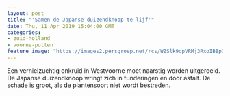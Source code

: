 ```yaml
---
layout: post
title: "'Samen de Japanse duizendknoop te lijf'"
date: Thu, 11 Apr 2019 15:04:00 GMT
categories: 
- zuid-holland 
- voorne-putten 
feature_image: "https://images2.persgroep.net/rcs/WZSlk9dpVRMj3RxoIBBp3myrPY8/diocontent/126918552/_fitwidth/400/?appId=21791a8992982cd8da851550a453bd7f&quality=0.7"
---
```


Een vernielzuchtig onkruid in Westvoorne moet naarstig worden uitgeroeid. De Japanse duizendknoop wringt zich in funderingen en door asfalt. De schade is groot, als de plantensoort niet wordt bestreden.
